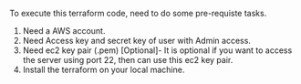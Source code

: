 To execute this terraform code, need to do some pre-requiste tasks.
1) Need a AWS account.
2) Need Access key and secret key of user with Admin access.
3) Need ec2 key pair (.pem) [Optional]- It is optional if you want to access the server using port 22, then can use this ec2 key pair.
4) Install the terraform on your local machine.
